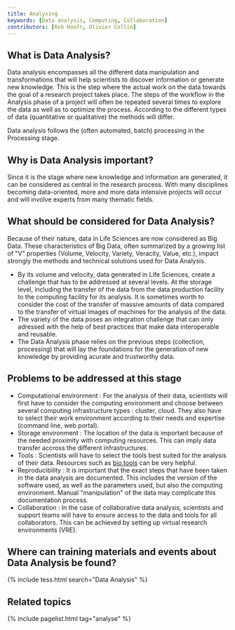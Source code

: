 ```yaml
---
title: Analysing
keywords: [Data analysis, Computing, Collaboration]
contributors: [Rob Hooft, Olivier Collin]
---
```


## What is Data Analysis?

Data analysis encompasses all the different data manipulation and transformations that will help scientists to discover information or generate new knowledge.
This is the step where the actual work on the data towards the goal of a research project takes place.
The steps of the workflow in the Analysis phase of a project will often be repeated several times to explore the data as well as to optimize the process.
According to the different types of data (quantitative or qualitative) the methods will differ.

Data analysis follows the (often automated, batch) processing in the Processing stage.

## Why is Data Analysis important?

Since it is the stage where new knowledge and information are generated, it can be considered as central in the research process.
With many disciplines becoming data-oriented, more and more data intensive projects will occur and will involve experts from many thematic fields.

## What should be considered for Data Analysis?

Because of their nature, data in Life Sciences are now considered as Big Data. These characteristics of Big Data, often summarized by a growing list of "V" properties (Volume, Velocity, Variety, Veracity, Value, etc.), impact strongly the methods and technical solutions used for Data Analysis.

* By its volume and velocity, data generated in Life Sciences, create a challenge that has to be addressed at several levels. At the storage level, including the transfer of the data from the data production facility to the computing facility for its analysis. It is sometimes worth to consider the cost of the transfer of massive amounts of data compared to the transfer of virtual images of machines for the analysis of the data.
* The variety of the data poses an integration challenge that can only adressed with the help of best practices that make data interoperable and reusable.
* The Data Analysis phase relies on the previous steps (collection, processing) that will lay the foundations for the generation of new knowledge by providing acurate and trustworthy data.

## Problems to be addressed at this stage

* Computational environment : For the analysis of their data, scientists will first have to consider the computing environment and choose between several computing infrastructure types : cluster, cloud. They also have to select their work environment according to their needs and expertise (command line, web portal).
* Storage environment : The location of the data is important because of the needed proximity with computing resources. This can imply data transfer accross the different infrastructures.
* Tools :  Scientists will have to select the tools best suited for the analysis of their data. Resources such as [bio.tools](https://bio.tools) can be very helpful.
* Reproducibility : It is important that the exact steps that have been taken in the data analysis are documented. This includes the version of the software used, as well as the parameters used, but also the computing environment. Manual "manipulation" of the data may complicate this documentation process.
* Collaboration : In the case of collaborative data analysis, scientists and support teams will have to ensure access to the data and tools for all collaborators. This can be achieved by setting up virtual research environments (VRE). 


## Where can training materials and events about Data Analysis be found?

{% include tess.html search="Data Analysis" %}

## Related topics

{% include pagelist.html tag="analyse" %}

<!-- ## External links
missing content -->
